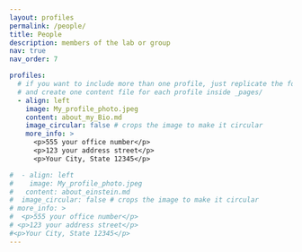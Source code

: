 ```yaml
---
layout: profiles
permalink: /people/
title: People
description: members of the lab or group
nav: true
nav_order: 7

profiles:
  # if you want to include more than one profile, just replicate the following block
  # and create one content file for each profile inside _pages/
  - align: left
    image: My_profile_photo.jpeg
    content: about_my_Bio.md
    image_circular: false # crops the image to make it circular
    more_info: >
      <p>555 your office number</p>
      <p>123 your address street</p>
      <p>Your City, State 12345</p>

#  - align: left
#    image: My_profile_photo.jpeg
#   content: about_einstein.md
#  image_circular: false # crops the image to make it circular
# more_info: >
#  <p>555 your office number</p>
# <p>123 your address street</p>
#<p>Your City, State 12345</p>
---
```

